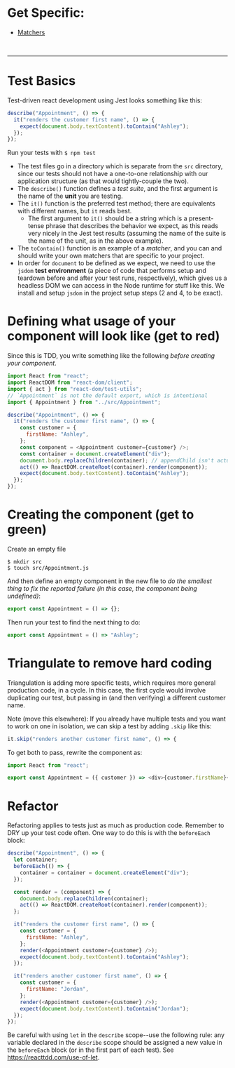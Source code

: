 # Get Specific:

- [Matchers](matchers.md)

<br>

---

# Test Basics

Test-driven react development using Jest looks something like this:

```js
describe("Appointment", () => {
  it("renders the customer first name", () => {
    expect(document.body.textContent).toContain("Ashley");
  });
});
```

Run your tests with `$ npm test`

- The test files go in a directory which is separate from the `src` directory, since our tests should not have a one-to-one relationship with our application structure (as that would tightly-couple the two).
- The `describe()` function defines a _test suite_, and the first argument is the name of the **unit** you are testing.
- The `it()` function is the preferred test method; there are equivalents with different names, but `it` reads best.
  - The first argument to `it()` should be a string which is a present-tense phrase that describes the behavior we expect, as this reads very nicely in the Jest test results (assuming the name of the suite is the name of the unit, as in the above example).
- The `toContain()` function is an example of a _matcher_, and you can and should write your own matchers that are specific to your project.
- In order for `document` to be defined as we expect, we need to use the `jsdom` **test environment** (a piece of code that performs setup and teardown before and after your test runs, respectively), which gives us a headless DOM we can access in the Node runtime for stuff like this. We install and setup `jsdom` in the project setup steps (2 and 4, to be exact).

# Defining what usage of your component will look like (get to red)

Since this is TDD, you write something like the following _before creating your component_.

```js
import React from "react";
import ReactDOM from "react-dom/client";
import { act } from "react-dom/test-utils";
// `Appointment` is not the default export, which is intentional
import { Appointment } from "../src/Appointment";

describe("Appointment", () => {
  it("renders the customer first name", () => {
    const customer = {
      firstName: "Ashley",
    };
    const component = <Appointment customer={customer} />;
    const container = document.createElement("div");
    document.body.replaceChildren(container); // appendChild isn't actually recommended
    act(() => ReactDOM.createRoot(container).render(component));
    expect(document.body.textContent).toContain("Ashley");
  });
});
```

# Creating the component (get to green)

Create an empty file

```
$ mkdir src
$ touch src/Appointment.js
```

And then define an empty component in the new file to _do the smallest thing to fix the reported failure (in this case, the component being undefined)_:

```js
export const Appointment = () => {};
```

Then run your test to find the next thing to do:

```js
export const Appointment = () => "Ashley";
```

# Triangulate to remove hard coding

Triangulation is adding more specific tests, which requires more general production code, in a cycle. In this case, the first cycle would involve duplicating our test, but passing in (and then verifying) a different customer name.

Note (move this elsewhere): If you already have multiple tests and you want to work on one in isolation, we can skip a test by adding `.skip` like this:

```js
it.skip("renders another customer first name", () => {
```

To get both to pass, rewrite the component as:

```js
import React from "react";

export const Appointment = ({ customer }) => <div>{customer.firstName}</div>;
```

# Refactor

Refactoring applies to tests just as much as production code. Remember to DRY up your test code often. One way to do this is with the `beforeEach` block:

```js
describe("Appointment", () => {
  let container;
  beforeEach(() => {
    container = container = document.createElement("div");
  });

  const render = (component) => {
    document.body.replaceChildren(container);
    act(() => ReactDOM.createRoot(container).render(component));
  };

  it("renders the customer first name", () => {
    const customer = {
      firstName: "Ashley",
    };
    render(<Appointment customer={customer} />);
    expect(document.body.textContent).toContain("Ashley");
  });

  it("renders another customer first name", () => {
    const customer = {
      firstName: "Jordan",
    };
    render(<Appointment customer={customer} />);
    expect(document.body.textContent).toContain("Jordan");
  });
});
```

Be careful with using `let` in the `describe` scope--use the following rule: any variable declared in the `describe` scope should be assigned a new value in the `beforeEach` block (or in the first part of each test). See https://reacttdd.com/use-of-let.
